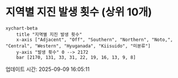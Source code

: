 # 지역별 지진 발생 횟수 (상위 10개)

```mermaid
xychart-beta
    title "지역별 지진 발생 횟수"
    x-axis ["Adjacent", "Off", "Southern", "Northern", "Noto,", "Central", "Western", "Hyuganada", "Kiisuido", "미분류"]
    y-axis "발생 횟수" 0 --> 2172
    bar [2170, 131, 33, 31, 22, 19, 16, 13, 9, 8]
```

업데이트 시간: 2025-09-09 16:05:11
